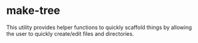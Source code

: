 # make-tree
This utility provides helper functions to quickly scaffold things by allowing the user to quickly create/edit files and directories.

